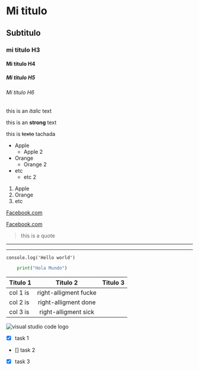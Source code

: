 <!-- HEADINGS -->

# Mi titulo
## Subtitulo

### mi titulo H3
#### Mi titulo H4
##### Mi titulo H5
###### Mi titulo H6

<!-- Italic -->
this is an *italic* text
<!-- Strong -->
this is an **strong** text
<!-- Texto tachadao o srikethrough-->
this is ~~texto~~ tachada

* Apple
    * Apple 2
* Orange
    * Orange 2
* etc
    * etc 2

1. Apple
2. Orange
3. etc

[Facebook.com](https://facebook.com)

[Facebook.com](https://facebook.com "mirecurso")

> this is a quote <!-- Crea una cita -->

<!-- Genera separacion -->
---   
___

`console.log('Hello world')`

<!-- Genera un recuadro donde puedes poner una abstraccion de tu codigo -->
<!-- Indica el tipo de lenguaje despues de las 3 tildes -->
``` python 
    print("Hola Mundo")
```

<!-- Creacion de Tablas dentro de markdown-->
| Titulo 1 | Titulo 2 | Titulo 3   |
| -------- |:--------:| ---------: |
| col 1 is | right-alligment fucke |
| col 2 is | right-alligment done  |
| col 3 is | right-alligment sick  |

<!-- Generar una imagen -->
![visual studio code logo](https://blog.aitana.es/wp-content/uploads/2020/02/tips-visual-studio-code.jpg "vscodelogo")
<!-- Se puede guardar laimagen dentro de mi carpeta del curso y mandarlo a llamar por el nombre que le asignemos -->

<!-- Github MARCKDOWN -->
* [x] task 1
* [] task 2
* [x] task 3

